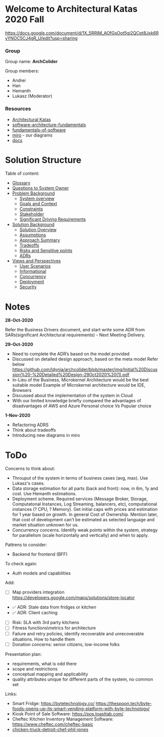 # Welcome to Architectural Katas 2020 Fall

https://docs.google.com/document/d/1X_5RRIM_AOfGsOot5gj2QCpt8Jxk6RyYNOC5CJ4gR_U/edit?usp=sharing

### Group 
Group name: **ArchColider**

Group members:
- Andrei
- Han
- Hemanth
- Lukasz (Moderator)

### Resources

- [Architectural Katas](https://learning.oreilly.com/live-training/courses/architectural-katas/0636920458463/)
- [software-architecture-fundamentals](https://learning.oreilly.com/videos/software-architecture-fundamentals/9781491998991?autoplay=false)
- [fundamentals-of-software](https://learning.oreilly.com/library/view/fundamentals-of-software/9781492043447/)
- [miro](https://miro.com/app/board/o9J_kh8andQ=/) - our diagrams
- [docs](https://docs.google.com/document/d/1SML3n4JbpZV2PSLRpjaCvBvyUMVsFwlqAQF3VKd_oPU/edit)

# Solution Structure

Table of content: 
- [Glossary](Glossary.md)
- [Questions to System Owner](Questions.md)
- [Problem Background](1.ProblemBackground/Readme.md)
	- [System overview](1.ProblemBackground/BusinessGoalAndScope.md)
	- [Goals and Context](1.ProblemBackground/FunctionalRequirements.md)
	- [Constraints](1.ProblemBackground/Constraints.md)
	- [Stakeholder](1.ProblemBackground/Stakeholders.md)
	- [Significant Driving Requirements](1.ProblemBackground/BusinessDrivers.md)
- [Solution Background](2.SolutionBackground/Readme.md)
	- [Solution Overview](2.SolutionBackground/SolutionOverview.md)
	- [Assumptions](2.SolutionBackground/Assumptions.md)
	- [Approach Summary](2.SolutionBackground/SystemAppoach.md)
	- [Tradeoffs](2.SolutionBackground/Tradeoffs.md)
	- [Risks and Sensitive points](2.SolutionBackground/RisksAndSensitivePoints.md)
	- [ADRs](4.ADRs/)
- [Views and Perspectives](3.ViewsAndPerspectives/Readme.md)
	- [User Scenarios](https://github.com/ldynia/archcolider/blob/master/3.ViewsAndPerspectives/UserScenariosPerspective.md)
	- [Informational](https://github.com/ldynia/archcolider/blob/master/3.ViewsAndPerspectives/InformationModels.md) 
	- [Concurrency](https://github.com/ldynia/archcolider/blob/master/3.ViewsAndPerspectives/Concurrency.md)
	- [Deployment](https://github.com/ldynia/archcolider/blob/master/3.ViewsAndPerspectives/DeploymentView.md)
	- [Security](https://github.com/ldynia/archcolider/blob/master/3.ViewsAndPerspectives/Security.md)


# Notes

**28-Oct-2020** 

Refer the Business Drivers document, and start write some ADR from SARs(significant Architectural requirements) - Next Meeting Delivery.

**29-Oct-2020** 

- Need to complete the ADR’s based on the model provided
- Discussed on detailed design approach, based on the meta model Refer below https://github.com/ldynia/archcolider/blob/master/img/Initial%20Discussion%20-%20Detailed%20Design-29Oct2020%20(1).pdf
- In-Lieu of the Business, Microkernel Architecture  would be the best suitable model Example of Microkernel architecture would be IDE, Browsers
- Discussed about the implementation of the system in Cloud
- With our limited knowledge briefly compared the advantages of disadvantages of AWS and Azure Personal choice Vs Popular choice 

**1-Nov-2020** 
- Refactoring ADRS
- Think about tradeoffs
- Introducing new diagrams in miro

# ToDo 

Concerns to think about: 
- Throuput of the system in terms of business cases (avg, max). Use Lukasz's cases.
- Data storage estimation for all parts (back and front): now, in 6m, 1y and cost. Use Hemanth estimations. 
- Deployment scheme. Required services (Message Broker, Storage, Computatonal Instances, Log Streaming, balancers, etc), computational instances (? CPU, ? Memory). Get initial caps with prices and estimation for 1 year based on growth. In general Cost of Ownership. Mention later, that cost of development can't be estimated as selected language and market situation unknown for us. 
- Concurrency concerns. Identify weak points within the system, strategy for parallelism (scale horizontally and vertically) and when to apply. 

Pattrens to consider: 
- Backend for frontend (BFF)

To check again: 
- Auth models and capabilities 

Add: 
- [ ] Map providers integration https://developers.google.com/maps/solutions/store-locator 
- ✅ ADR: Stale data from fridges or kitchen 
- ✅ ADR: Client caching 
- [ ] Risk: SLA with 3rd party kitchens 
- [ ] Fitness functions\metrics for architecture 
- [ ] Failure and retry policies, identify recoverable and unrecoverable situations. How to handle them
- [ ] Donation concerns: senior citizens, low-income folks

Presentation plan: 
- requirements, what is odd there 
- scope and restrictions 
- conceptual mapping and applicability 
- quality attributes unique for different parts of the system, no common set 

Links: 
- Smart Fridge: https://bytetechnology.co/ https://thespoon.tech/byte-foods-opens-up-its-smart-vending-platform-with-byte-technology/
- Kiosk Point of Sale Software: https://pos.toasttab.com/
- Cheftec Kitchen Inventory Management Software: https://www.cheftec.com/cheftec-basic
- [chicken-truck-detroit-chef-phil-jones](https://eu.freep.com/story/entertainment/dining/mark-kurlyandchik/2020/06/11/chicken-truck-detroit-chef-phil-jones/5342730002/)
